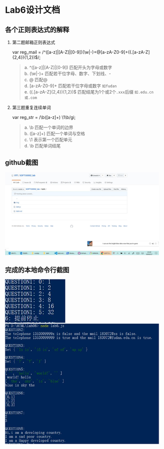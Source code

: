 # Lab6设计文档


## 各个正则表达式的解释
1. 第二题邮箱正则表达式

     var reg_mail = /^([a-z]|[A-Z]|[0-9])(\w|\-)+@[a-zA-Z0-9]+((\.[a-zA-Z]{2,4}){1,2})$/;

     > a. ^([a-z]|[A-Z]|[0-9]) 匹配开头为字母或数字<br>
     b. (\w|\-)+ 匹配若干位字母、数字、下划线、-<br>
     c. @ 匹配@<br>
     d. [a-zA-Z0-9]+ 匹配若干位字母或数字 `如fudan`<br> 
     e. ((\.[a-zA-Z]{2,4}){1,2})$ 匹配结尾为1个或2个`.xxx`后缀 `如.edu.cn 或.com`<br>

2. 第三题重复连续单词

     var reg_str = /\b([a-z]+) \1\b/gi;

     >a. \b 匹配一个单词的边界 <br>
     b. ([a-z]+) 匹配一个单词与空格<br>
     c.  \1 表示第一个匹配单元<br>
     d. \b 匹配单词结尾<br>


## github截图

<img src="./img/github_shoot.JPG">

## 完成的本地命令行截图
<img src="./img/shoot2.JPG"><br>
<img src="./img/shoot.JPG">


